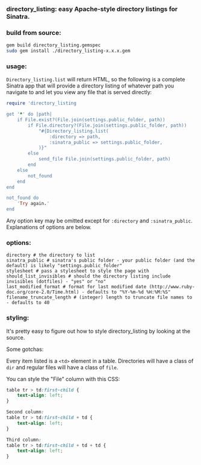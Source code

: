 ### directory_listing: easy Apache-style directory listings for Sinatra.

### build from source:

```bash
gem build directory_listing.gemspec
sudo gem install ./directory_listing-x.x.x.gem
```

### usage:

```Directory_listing.list``` will return HTML, so the following is a complete 
Sinatra app that will provide a directory listing of whatever path you navigate 
to and let you view any file that is served directly:

```ruby
require 'directory_listing

get '*' do |path|
	if File.exist?(File.join(settings.public_folder, path))
		if File.directory?(File.join(settings.public_folder, path))
			"#{Directory_listing.list(
				:directory => path, 
				:sinatra_public => settings.public_folder,
			)}"
		else
			send_file File.join(settings.public_folder, path)
		end
	else
		not_found
	end
end

not_found do
	'Try again.'
end
```

Any option key may be omitted except for ```:directory``` and ```:sinatra_public```. Explanations of options are below.

### options:

```
directory # the directory to list
sinatra_public # sinatra's public folder - your public folder (and the default) is likely "settings.public_folder"
stylesheet # pass a stylesheet to style the page with
should_list_invisibles # should the directory listing include invisibles (dotfiles) - "yes" or "no"
last_modified_format # format for last modified date (http://www.ruby-doc.org/core-2.0/Time.html) - defaults to "%Y-%m-%d %H:%M:%S"
filename_truncate_length # (integer) length to truncate file names to - defaults to 40
```

### styling:

It's pretty easy to figure out how to style directory_listing by looking at the source. 

Some gotchas:

Every item listed is a ```<td>``` element in a table. Directories will have a class of ```dir``` and regular files will have a class of ```file```. 

You can style the "File" column with this CSS:

```css
table tr > td:first-child { 
	text-align: left;
}

Second column:
table tr > td:first-child + td { 
	text-align: left;
}

Third column:
table tr > td:first-child + td + td { 
	text-align: left;
}
```
